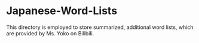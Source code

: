 # Japanese-Word-Lists

This directory is employed to store summarized, additional word lists, which are provided by Ms. Yoko on Bilibili.  
